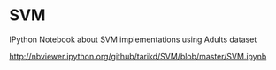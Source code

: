 SVM
===

IPython Notebook about SVM implementations using Adults dataset

http://nbviewer.ipython.org/github/tarikd/SVM/blob/master/SVM.ipynb
